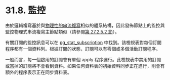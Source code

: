 # 31.8. 監控

由於邏輯複寫基於與[物理性的串流複寫](../high-availability-load-balancing-and-replication/log-shipping-standby-servers.md#26-2-5-streaming-replication)相似的體系結構，因此發佈節點上的監控與監控物理式串流複寫主節點類似（請參閱[第 27.2.5.2 節](../high-availability-load-balancing-and-replication/log-shipping-standby-servers.md#26-2-5-streaming-replication)）。

有關訂閱的監控訊息可以在 [pg\_stat\_subscription](../monitoring-database-activity/the-statistics-collector.md#28-2-2-viewing-statistics) 中找到。該檢視表對每個訂閱程序都有一個資料列。根據訂閱的狀態，訂閱可以有零個或多個活動訂閱程序。

一般而言，每一個啟用的訂閱會有單個 apply 程序運行。此檢視表中禁用的訂閱或當掉的訂閱將不會看到資料。如果任何資料表的初始資料同步正在進行，則會有額外的程序表示正在同步資料表。
